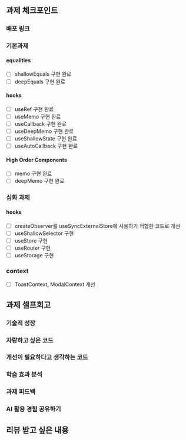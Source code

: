 ## 과제 체크포인트

### 배포 링크

<!--
배포 링크를 적어주세요
예시: https://<username>.github.io/front-6th-chapter1-3/

배포가 완료되지 않으면 과제를 통과할 수 없습니다.
배포 후에 정상 작동하는지 확인해주세요.
-->

### 기본과제

#### equalities

- [ ] shallowEquals 구현 완료
- [ ] deepEquals 구현 완료

#### hooks

- [ ] useRef 구현 완료
- [ ] useMemo 구현 완료
- [ ] useCallback 구현 완료
- [ ] useDeepMemo 구현 완료
- [ ] useShallowState 구현 완료
- [ ] useAutoCallback 구현 완료

#### High Order Components

- [ ] memo 구현 완료
- [ ] deepMemo 구현 완료

### 심화 과제

#### hooks

- [ ] createObserver를 useSyncExternalStore에 사용하기 적합한 코드로 개선
- [ ] useShallowSelector 구현
- [ ] useStore 구현
- [ ] useRouter 구현
- [ ] useStorage 구현

### context

- [ ] ToastContext, ModalContext 개선

## 과제 셀프회고

<!-- 과제에 대한 회고를 작성해주세요 -->

### 기술적 성장

<!-- 예시
- 새로 학습한 개념
- 기존 지식의 재발견/심화
- 구현 과정에서의 기술적 도전과 해결
-->

### 자랑하고 싶은 코드

<!-- 예시
- 특히 만족스러운 구현
- 리팩토링이 필요한 부분
- 코드 설계 관련 고민과 결정
-->

### 개선이 필요하다고 생각하는 코드

<!-- 예시
- 특히 만족스러운 구현
- 리팩토링이 필요한 부분
- 코드 설계 관련 고민과 결정
-->

### 학습 효과 분석

<!-- 예시
- 가장 큰 배움이 있었던 부분
- 추가 학습이 필요한 영역
- 실무 적용 가능성
-->

### 과제 피드백

<!-- 예시
- 과제에서 모호하거나 애매했던 부분
- 과제에서 좋았던 부분
-->

### AI 활용 경험 공유하기

<!-- 예시
- 사용한 AI 도구 (예: ChatGPT, Copilot, Claude, Cursor, ...)
- 프롬프트를 작성한 과정
- AI가 일을 더 잘 하게 만든 방법
- 내가 작성한 코드와 비교하기
-->

## 리뷰 받고 싶은 내용

<!--
피드백 받고 싶은 내용을 구체적으로 남겨주세요
모호한 요청은 피드백을 남기기 어렵습니다.

참고링크: https://chatgpt.com/share/675b6129-515c-8001-ba72-39d0fa4c7b62

모호한 질문의 예시)
- 무엇을 질문해야 할지 몰라서 코치님이 보시기에 고쳐야할것들 전반적으로 피드백 부탁드립니다.
- 코드 스타일에 대한 피드백 부탁드립니다.
- 코드 구조에 대한 피드백 부탁드립니다.
- 개념적인 오류에 대한 피드백 부탁드립니다.
- 추가 구현이 필요한 부분에 대한 피드백 부탁드립니다.

구체적인 질문의 예시)
- 파일A의 함수B와 그 안의 변수명을 보면 직관성이 떨어지는 것 같습니다. 함수와 변수 이름을 더 명확하게 지을 방법에 대해 조언해 주실 수 있나요?
- 현재 파일 단위로 코드를 분리했지만, 이번 주차 발제를 기준으로 봤을 때 모듈화나 계층화에서 부족함이 있는 것 같습니다. 특히 A와 B 부분에서 모듈화를 더 진행할지 그대로 둘지 고민하였습니다. (...구체적인 고민 사항 적기...). 코치님의 의견이 궁금합니다.
- 옵저버 패턴을 사용해 상태 관리 로직을 구현해 보려 했습니다. 제가 구현한 코드가 옵저버 패턴에 맞게 잘 구성되었는지 검토해 주시고, 보완할 부분을 제안해 주실 수 있을까요?
- 컴포넌트 A를 테스트 할 때 B와의 의존성 때문에 테스트 코드를 작성하려다 포기했습니다. A와 B의 의존성을 낮추고 테스트 가능성을 높이는 구조 개선 방안이 있을까요?

과제에서 디테일한 피드백을 받기 위해선 여러분의 생각을 디테일하게 표현해주셔야 한답니다.

가령, "전반적으로 이 라우터 구조가 규모가 커졌을 때 유지보수나 기능 확장에 유리한지, 아니면 리팩토링이 필요할지 조언을 받고 싶습니다" 라는 질문이 있을 때, 답변드리기가 어려워요. 
이럴 때는 "기능 확장" 상황을 먼저 가정해봐야합니다. 테스트의 엣지케이스를 작성하는 것 처럼요! 그리고 그 상황에 대해 내가 작성한 코드가 이러저러한 이유 때문에 대응가능할 것 같은데 혹시 더 고려해야할 부분이 있을지를 물어보는거죠.

이건 코치에게 이야기할 때 뿐만 아니라 팀원에게 이야기할 때에도 동일해요. 여러분의 컨텍스트를 명확하게 전달하지 않으면 여러분과 이야기할 때 시간이 무척 오래 걸린답니다.

특히 멘토링 처럼 동기적으로 이루어지는 커뮤니케이션에서는 위와 같은 질문을 던져도, 상호 피드백으로 질문을 함께 만들어갈 수 있지만, 과제 피드백 처럼 비동기 방식 + 1회용 질문일 때에는 좋은 답변을 드리기가 어려운점 인지 부탁드립니다 ㅠㅠ
-->
